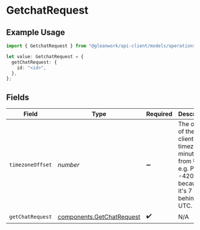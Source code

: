 # GetchatRequest

## Example Usage

```typescript
import { GetchatRequest } from "@gleanwork/api-client/models/operations";

let value: GetchatRequest = {
  getChatRequest: {
    id: "<id>",
  },
};
```

## Fields

| Field                                                                                                      | Type                                                                                                       | Required                                                                                                   | Description                                                                                                |
| ---------------------------------------------------------------------------------------------------------- | ---------------------------------------------------------------------------------------------------------- | ---------------------------------------------------------------------------------------------------------- | ---------------------------------------------------------------------------------------------------------- |
| `timezoneOffset`                                                                                           | *number*                                                                                                   | :heavy_minus_sign:                                                                                         | The offset of the client's timezone in minutes from UTC. e.g. PDT is -420 because it's 7 hours behind UTC. |
| `getChatRequest`                                                                                           | [components.GetChatRequest](../../models/components/getchatrequest.md)                                     | :heavy_check_mark:                                                                                         | N/A                                                                                                        |